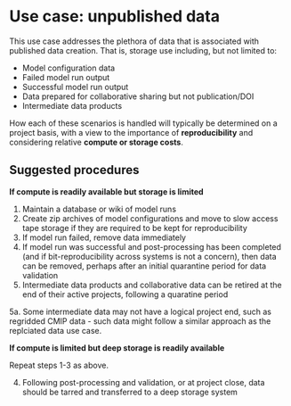 # Use case: unpublished data

This use case addresses the plethora of data that is associated with published data creation. That is, storage use including, but not limited to:

- Model configuration data
- Failed model run output
- Successful model run output
- Data prepared for collaborative sharing but not publication/DOI
- Intermediate data products

How each of these scenarios is handled will typically be determined on a project basis, with a view to the importance of **reproducibility** and considering relative **compute or storage costs**.

## Suggested procedures

**If compute is readily available but storage is limited**

1. Maintain a database or wiki of model runs
2. Create zip archives of model configurations and move to slow access tape storage if they are required to be kept for reproducibility 
3. If model run failed, remove data immediately
4. If model run was successful and post-processing has been completed (and if bit-reproducibility across systems is not a concern), then data can be removed, perhaps after an initial quarantine period for data validation
5. Intermediate data products and collaborative data can be retired at the end of their active projects, following a quaratine period

5a. Some intermediate data may not have a logical project end, such as regridded CMIP data - such data might follow a similar approach as the replciated data use case.

**If compute is limited but deep storage is readily available**

Repeat steps 1-3 as above.

4. Following post-processing and validation, or at project close, data should be tarred and transferred to a deep storage system
